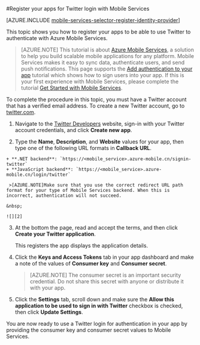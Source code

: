<properties
	pageTitle="Register for Twitter authentication | Windows Azure"
	description="Learn how to use Twitter authentication with your Azure Mobile Services application."
	services="mobile-services"
	documentationCenter=""
	authors="ggailey777"
	manager="dwrede"
	editor=""/>


<tags
	ms.service="mobile-services"
	ms.date="11/30/2015"
	wacn.date=""/>

#Register your apps for Twitter login with Mobile Services
<!-- deleted by customization

[AZURE.INCLUDE [mobile-service-note-mobile-apps](../includes/mobile-services-note-mobile-apps.md)]

&nbsp;

-->

[AZURE.INCLUDE [mobile-services-selector-register-identity-provider](../includes/mobile-services-selector-register-identity-provider.md)]

This topic shows you how to register your apps to be able to use Twitter to authenticate with Azure Mobile Services.

>[AZURE.NOTE] This tutorial is about [Azure Mobile Services](/home/features/mobile-services/), a solution to help you build scalable mobile applications for any platform. Mobile Services makes it easy to sync data, authenticate users, and send push notifications. This page supports the [Add authentication to your app](/documentation/articles/mobile-services-ios-get-started-users) tutorial which shows how to sign users into your app. If this is your first experience with Mobile Services, please complete the tutorial [Get Started with Mobile Services](/documentation/articles/mobile-services-ios-get-started).

To complete the procedure in this topic, you must have a Twitter account that has a verified email address. To create a new Twitter account, go to <a href="https://twitter.com/" target="_blank">twitter.com</a>.

1. Navigate to the [Twitter Developers](https://apps.twitter.com/) website, sign-in with your Twitter account credentials, and click **Create new app**.

2. Type the **Name**, **Description**, and **Website** values for your app, then type one of the following URL formats in **Callback URL**.
<!-- deleted by customization

	+ **.NET backend**: `https://<mobile_service>.azure-mobile.cn/signin-twitter`
	+ **JavaScript backend**: `https://<mobile_service>.azure-mobile.cn/login/twitter`

	 >[AZURE.NOTE]Make sure that you use the correct redirect URL path format for your type of Mobile Services backend. When this is incorrect, authentication will not succeed.
-->
<!-- keep by customization: begin -->
 
	+ **.NET backend**: `https://<mobile_service>.azure-mobile.cn/signin-twitter`
	+ **JavaScript backend**: `https://<mobile_service>.azure-mobile.cn/login/twitter` 

	 >[AZURE.NOTE]Make sure that you use the correct redirect URL path format for your type of Mobile Services backend. When this is incorrect, authentication will not succeed. 
<!-- keep by customization: end -->
	&nbsp;

   	![][2]

3.  At the bottom the page, read and accept the terms, and then click **Create your Twitter application**.

   	This registers the app displays the application details.

6. Click the **Keys and Access Tokens** tab in your app dashboard and make a note of the values of **Consumer key** and **Consumer secret**.

    > [AZURE.NOTE] The consumer secret is an important security credential. Do not share this secret with anyone or distribute it with your app.

7. Click the **Settings** tab, scroll down and make sure the **Allow this application to be used to sign in with Twitter** checkbox is checked, then click **Update Settings**.

You are now ready to use a Twitter login for authentication in your app by providing the consumer key and consumer secret values to Mobile Services.

<!-- Anchors. -->

<!-- Images. -->
[1]: ./media/mobile-services-how-to-register-twitter-authentication/mobile-services-twitter-developers.png
[2]: ./media/mobile-services-how-to-register-twitter-authentication/mobile-services-twitter-register-app1.png

<!-- URLs. -->

[Twitter Developers]: https://apps.twitter.com/
<!-- deleted by customization
[Get started with authentication]: /documentation/articles/mobile-services-javascript-backend-windows-store-dotnet-get-started-with-users-dotnet/
-->
<!-- keep by customization: begin -->
[Get started with authentication]: /documentation/articles/mobile-services-javascript-backend-windows-universal-dotnet-get-started-users/

[Azure Management Portal]: https://manage.windowsazure.cn
 
<!-- keep by customization: end -->
